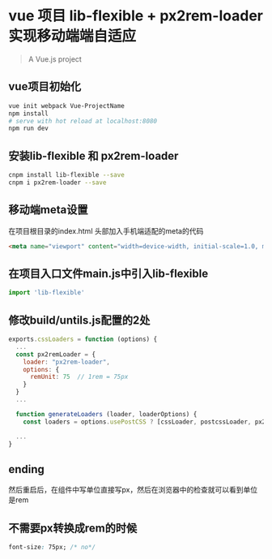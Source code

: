# vue 项目 lib-flexible + px2rem-loader  实现移动端端自适应

> A Vue.js project

## vue项目初始化

``` bash
vue init webpack Vue-ProjectName
npm install
# serve with hot reload at localhost:8080
npm run dev
```

## 安装lib-flexible 和 px2rem-loader

```bash
cnpm install lib-flexible --save
cnpm i px2rem-loader --save
```

## 移动端meta设置

在项目根目录的index.html 头部加入手机端适配的meta的代码

```html
<meta name="viewport" content="width=device-width, initial-scale=1.0, maximum-scale=1.0, minimum-scale=1.0, user-scalable=no">
```

## 在项目入口文件main.js中引入lib-flexible

```js
import 'lib-flexible'
```

## 修改build/untils.js配置的2处

```js
exports.cssLoaders = function (options) {
  ...
  const px2remLoader = {
    loader: "px2rem-loader",
    options: {
      remUnit: 75  // 1rem = 75px
    }
  }
  ...

  function generateLoaders (loader, loaderOptions) {
    const loaders = options.usePostCSS ? [cssLoader, postcssLoader, px2remLoader] : [cssLoader, px2remLoader]

  ...
}
```

## ending

然后重启后，在组件中写单位直接写px，然后在浏览器中的检查就可以看到单位是rem

## 不需要px转换成rem的时候

```css
font-size: 75px; /* no*/
```
